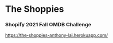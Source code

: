 # The Shoppies
### Shopify 2021 Fall OMDB Challenge

https://the-shoppies-anthony-lai.herokuapp.com/